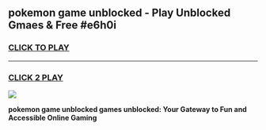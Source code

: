 
## pokemon game unblocked - Play Unblocked Gmaes & Free #e6h0i
<h3>
<a href="https://news.freeplayer.one?title=pokemon_game_unblocked&ref=24F">CLICK TO PLAY</a></h3>
<hr>

<h3>
<a href="https://news.freeplayer.one?title=pokemon_game_unblocked&ref=24F">CLICK 2 PLAY</a>
  
</h3>

<a href="https://news.freeplayer.one?title=pokemon_game_unblocked&ref=24F/"><img src="https://clearcache.store/games.png"></a>


**pokemon game unblocked games unblocked: Your Gateway to Fun and Accessible Online Gaming**

